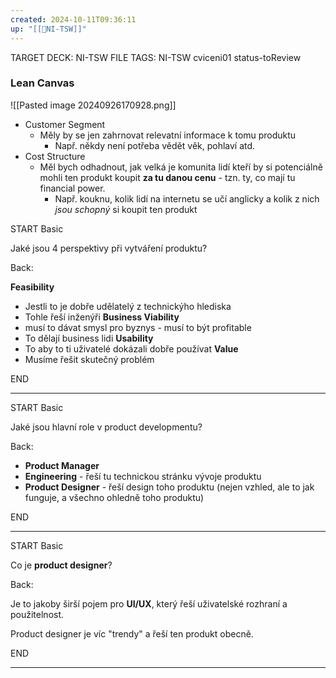 ```yaml
---
created: 2024-10-11T09:36:11
up: "[[📖NI-TSW]]"
---
```


TARGET DECK: NI-TSW
FILE TAGS: NI-TSW cviceni01 status-toReview
### Lean Canvas
![[Pasted image 20240926170928.png]]

- Customer Segment
	- Měly by se jen zahrnovat relevatní informace k tomu produktu
		- Např. někdy není potřeba vědět věk, pohlaví atd.
- Cost Structure
	- Měl bych odhadnout, jak velká je komunita lidí kteří by si potenciálně mohli ten produkt koupit **za tu danou cenu** - tzn. ty, co mají tu financial power.
		- Např. kouknu, kolik lidí na internetu se učí anglicky a kolik z nich _jsou schopný_ si koupit ten produkt


START
Basic

Jaké jsou 4 perspektivy při vytváření produktu?

Back:

**Feasibility** 
- Jestli to je dobře udělatelý z technickýho hlediska
- Tohle řeší inženýři
**Business Viability** 
- musí to dávat smysl pro byznys - musí to být profitable
- To dělají business lidi
**Usability**
- To aby to ti uživatelé dokázali dobře používat
**Value**
- Musíme řešit skutečný problém
<!--ID: 1728921214623-->
END

---


START
Basic

Jaké jsou hlavní role v product developmentu?

Back:

- **Product Manager**
- **Engineering** - řeší tu technickou stránku vývoje produktu
- **Product Designer** - řeší design toho produktu (nejen vzhled, ale to jak funguje, a všechno ohledně toho produktu)
<!--ID: 1728921214626-->
END

---


START
Basic

Co je **product designer**?

Back:

Je to jakoby širší pojem pro **UI/UX**, který řeší uživatelské rozhraní a použitelnost.

Product designer je víc "trendy" a řeší ten produkt obecně.
<!--ID: 1728921214629-->
END

---
